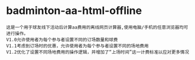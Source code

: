 # badminton-aa-html-offline
	这是一个用于球友线下活动后计算aa费用的离线网页计算器,使用电脑/手机的任意浏览器均可进行操作。
	V1.0允许使用者为每个参与者设置不同的订场数量和球费
	V1.1考虑到订场时的优惠，允许使用者为每个参与者设置不同的场地费用
 	V1.2优化了设置不同场地费用的操作逻辑，并增加了“上场时间”这一计费标准以应对更多情况
